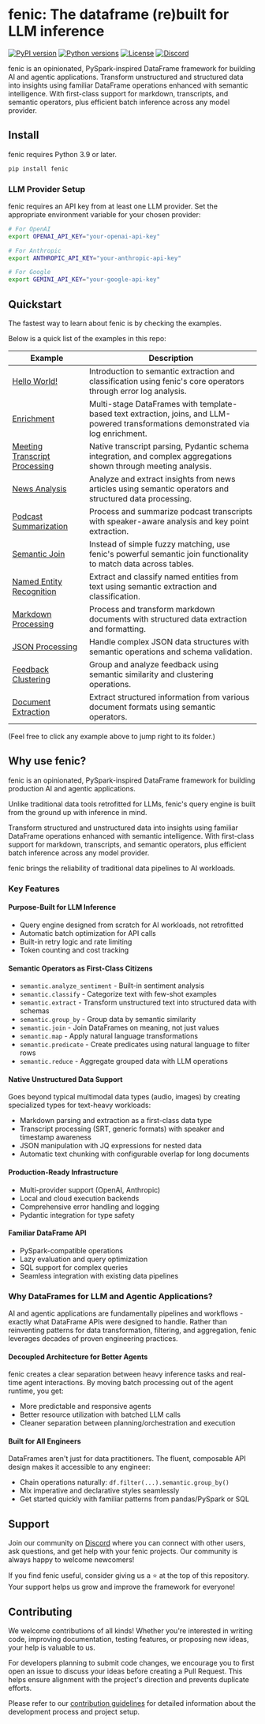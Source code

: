 # fenic: The dataframe (re)built for LLM inference

[![PyPI version](https://img.shields.io/pypi/v/fenic.svg)](https://pypi.org/project/fenic/)
[![Python versions](https://img.shields.io/pypi/pyversions/fenic.svg)](https://pypi.org/project/fenic/)
[![License](https://img.shields.io/github/license/typedef-ai/fenic.svg)](https://github.com/typedef-ai/fenic/blob/main/LICENSE)
[![Discord](https://img.shields.io/discord/1381706122322513952?label=Discord&logo=discord)](https://discord.gg/aAvsqRW3)

fenic is an opinionated, PySpark-inspired DataFrame framework for building AI and agentic applications. Transform unstructured and structured data into insights using familiar DataFrame operations enhanced with semantic intelligence. With first-class support for markdown, transcripts, and semantic operators, plus efficient batch inference across any model provider.

## Install

fenic requires Python 3.9 or later.

```bash
pip install fenic
```

### LLM Provider Setup

fenic requires an API key from at least one LLM provider. Set the appropriate environment variable for your chosen provider:

```bash
# For OpenAI
export OPENAI_API_KEY="your-openai-api-key"

# For Anthropic
export ANTHROPIC_API_KEY="your-anthropic-api-key"

# For Google
export GEMINI_API_KEY="your-google-api-key"
```

## Quickstart

The fastest way to learn about fenic is by checking the examples.

Below is a quick list of the examples in this repo:

| Example                                                                 | Description                                                                                                                         |
| ----------------------------------------------------------------------- | ----------------------------------------------------------------------------------------------------------------------------------- |
| [Hello World!](examples/hello_world)                                    | Introduction to semantic extraction and classification using fenic's core operators through error log analysis.                     |
| [Enrichment](examples/enrichment)                                       | Multi-stage DataFrames with template-based text extraction, joins, and LLM-powered transformations demonstrated via log enrichment. |
| [Meeting Transcript Processing](examples/meeting_transcript_processing) | Native transcript parsing, Pydantic schema integration, and complex aggregations shown through meeting analysis.                    |
| [News Analysis](examples/news_analysis)                                 | Analyze and extract insights from news articles using semantic operators and structured data processing.                            |
| [Podcast Summarization](examples/podcast_summarization)                 | Process and summarize podcast transcripts with speaker-aware analysis and key point extraction.                                     |
| [Semantic Join](examples/semantic_search)                               | Instead of simple fuzzy matching, use fenic's powerful semantic join functionality to match data across tables.                     |
| [Named Entity Recognition](examples/named_entity_recognition)           | Extract and classify named entities from text using semantic extraction and classification.                                         |
| [Markdown Processing](examples/markdown_processing)                     | Process and transform markdown documents with structured data extraction and formatting.                                            |
| [JSON Processing](examples/json_processing)                             | Handle complex JSON data structures with semantic operations and schema validation.                                                 |
| [Feedback Clustering](examples/feedback_clustering)                     | Group and analyze feedback using semantic similarity and clustering operations.                                                     |
| [Document Extraction](examples/document_extraction)                     | Extract structured information from various document formats using semantic operators.                                              |

(Feel free to click any example above to jump right to its folder.)

## Why use fenic?

fenic is an opinionated, PySpark-inspired DataFrame framework for building production AI and agentic applications.

Unlike traditional data tools retrofitted for LLMs, fenic's query engine is built from the ground up with inference in mind.

Transform structured and unstructured data into insights using familiar DataFrame operations enhanced with semantic intelligence. With first-class support for markdown, transcripts, and semantic operators, plus efficient batch inference across any model provider.

fenic brings the reliability of traditional data pipelines to AI workloads.

### Key Features

#### Purpose-Built for LLM Inference

- Query engine designed from scratch for AI workloads, not retrofitted
- Automatic batch optimization for API calls
- Built-in retry logic and rate limiting
- Token counting and cost tracking

#### Semantic Operators as First-Class Citizens

- `semantic.analyze_sentiment` - Built-in sentiment analysis
- `semantic.classify` - Categorize text with few-shot examples
- `semantic.extract` - Transform unstructured text into structured data with schemas
- `semantic.group_by` - Group data by semantic similarity
- `semantic.join` - Join DataFrames on meaning, not just values
- `semantic.map` - Apply natural language transformations
- `semantic.predicate` - Create predicates using natural language to filter rows
- `semantic.reduce` - Aggregate grouped data with LLM operations

#### Native Unstructured Data Support

Goes beyond typical multimodal data types (audio, images) by creating specialized types for text-heavy workloads:

- Markdown parsing and extraction as a first-class data type
- Transcript processing (SRT, generic formats) with speaker and timestamp awareness
- JSON manipulation with JQ expressions for nested data
- Automatic text chunking with configurable overlap for long documents

#### Production-Ready Infrastructure

- Multi-provider support (OpenAI, Anthropic)
- Local and cloud execution backends
- Comprehensive error handling and logging
- Pydantic integration for type safety

#### Familiar DataFrame API

- PySpark-compatible operations
- Lazy evaluation and query optimization
- SQL support for complex queries
- Seamless integration with existing data pipelines

### Why DataFrames for LLM and Agentic Applications?

AI and agentic applications are fundamentally pipelines and workflows - exactly what DataFrame APIs were designed to handle. Rather than reinventing patterns for data transformation, filtering, and aggregation, fenic leverages decades of proven engineering practices.

#### Decoupled Architecture for Better Agents

fenic creates a clear separation between heavy inference tasks and real-time agent interactions. By moving batch processing out of the agent runtime, you get:

- More predictable and responsive agents
- Better resource utilization with batched LLM calls
- Cleaner separation between planning/orchestration and execution

#### Built for All Engineers

DataFrames aren't just for data practitioners. The fluent, composable API design makes it accessible to any engineer:

- Chain operations naturally: `df.filter(...).semantic.group_by()`
- Mix imperative and declarative styles seamlessly
- Get started quickly with familiar patterns from pandas/PySpark or SQL

## Support

Join our community on [Discord](https://discord.gg/aAvsqRW3) where you can connect with other users, ask questions, and get help with your fenic projects. Our community is always happy to welcome newcomers!

If you find fenic useful, consider giving us a ⭐ at the top of this repository. Your support helps us grow and improve the framework for everyone!

## Contributing

We welcome contributions of all kinds! Whether you're interested in writing code, improving documentation, testing features, or proposing new ideas, your help is valuable to us.

For developers planning to submit code changes, we encourage you to first open an issue to discuss your ideas before creating a Pull Request. This helps ensure alignment with the project's direction and prevents duplicate efforts.

Please refer to our [contribution guidelines](CONTRIBUTING.md) for detailed information about the development process and project setup.
